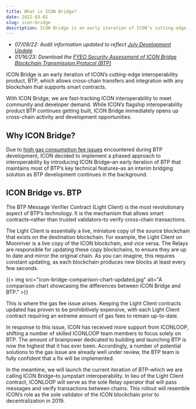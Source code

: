 ```yaml
---
title: What is ICON Bridge?
date: 2022-03-02
slug: icon-bridge
description: ICON Bridge is an early iteration of ICON’s cutting-edge interoperability product, BTP, which allows cross-chain transfers and integration with any blockchain that supports smart contracts.
---
```


* *07/09/22: Audit information updated to reflect [July Development Update](https://icon.community/blog/2022/icon-development-update-july-2022/)*
* *01/16/23: Download the [FYEO Security Assessment of ICON Bridge Blockchain Transmission Protocol (BTP)](https://icon.community/assets/FYEO-security-assessment-of-ICON-Bridge-Blockchain-Transmission-Protocol-BTP.pdf)*

ICON Bridge is an early iteration of ICON’s cutting-edge interoperability product, BTP, which allows cross-chain transfers and integration with any blockchain that supports smart contracts.

With ICON Bridge, we are fast-tracking ICON interoperability to meet community and developer demand. While ICON’s flagship interoperability product BTP continues getting built, ICON Bridge immediately opens up cross-chain activity and development opportunities.

## Why ICON Bridge?

Due to [high gas consumption fee issues](/blog/2022/introducing-icon-bridge-f8d3f2d93bf8/) encountered during BTP development, ICON decided to implement a phased approach to interoperability by introducing ICON Bridge–an early iteration of BTP that maintains most of BTP’s key technical features–as an interim bridging solution as BTP development continues in the background.

## ICON Bridge vs. BTP

The BTP Message Verifier Contract (Light Client) is the most revolutionary aspect of BTP’s technology. It is the mechanism that allows smart contracts–rather than trusted validators–to verify cross-chain transactions.

The Light Client is essentially a live, miniature copy of the source blockchain that exists on the destination blockchain. For example, the Light Client on Moonriver is a live copy of the ICON blockchain, and vice versa. The Relays are responsible for updating these copy blockchains, to ensure they are up to date and mirror the original chain. As you can imagine, this requires constant updating, as each blockchain produces new blocks at least every few seconds.

{{< img src="icon-bridge-comparison-chart-updated.jpg" alt="A comparison chart showcasing the differences between ICON Bridge and BTP." >}}

This is where the gas fee issue arises. Keeping the Light Client contracts updated has proven to be prohibitively expensive, with each Light Client contract requiring an extreme amount of gas fees to remain up-to-date.

In response to this issue, ICON has received more support from ICONLOOP, shifting a number of skilled ICONLOOP team members to focus solely on BTP. The amount of brainpower dedicated to building and launching BTP is now the highest that it has ever been. Accordingly, a number of potential solutions to the gas issue are already well under review, the BTP team is fully confident that a fix will be implemented.

In the meantime, we will launch the current iteration of BTP–which we are calling ICON Bridge–to jumpstart interoperability. In lieu of the Light Client contract, ICONLOOP will serve as the sole Relay operator that will pass messages and verify transactions between chains. This rollout will resemble ICON’s role as the sole validator of the ICON blockchain prior to decentralization in 2019.
